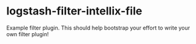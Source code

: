 # logstash-filter-intellix-file
Example filter plugin. This should help bootstrap your effort to write your own filter plugin!
